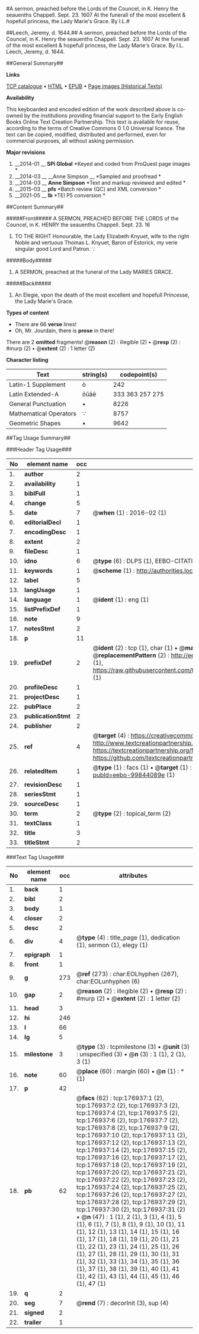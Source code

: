 #A sermon, preached before the Lords of the Councel, in K. Henry the seauenths Chappell. Sept. 23. 1607 At the funerall of the most excellent & hopefull princess, the Lady Marie's Grace. By I.L.#

##Leech, Jeremy, d. 1644.##
A sermon, preached before the Lords of the Councel, in K. Henry the seauenths Chappell. Sept. 23. 1607 At the funerall of the most excellent & hopefull princess, the Lady Marie's Grace. By I.L.
Leech, Jeremy, d. 1644.

##General Summary##

**Links**

[TCP catalogue](http://www.ota.ox.ac.uk/tcp/)  • 
[HTML](http://tei.it.ox.ac.uk/tcp/Texts-HTML/free/B14/B14420.html)  • 
[EPUB](http://tei.it.ox.ac.uk/tcp/Texts-EPUB/free/B14/B14420.epub) • 
[Page images (Historical Texts)](https://historicaltexts.jisc.ac.uk/eebo-99844089e)

**Availability**

This keyboarded and encoded edition of the work described above is co-owned by the
    institutions providing financial support to the Early English Books Online Text Creation
    Partnership. This text is available for reuse, according to the terms of  Creative Commons 0 1.0 Universal
    licence. The text can be copied, modified, distributed and performed, even for commercial
    purposes, all without asking permission.

**Major revisions**

1. __2014-01 __ __SPi Global__ *Keyed and coded from ProQuest page images *
1. __2014-03 __ __Anne Simpson __ *Sampled and proofread *
1. __2014-03 __ __Anne Simpson__ *Text and markup reviewed and edited *
1. __2015-03 __ __pfs__ *Batch review (QC) and XML conversion *
1. __2021-05 __ __lb__ *TEI P5 conversion *

##Content Summary##

#####Front#####
A SERMON, PREACHED BEFORE THE LORDS of the Councel, in K. HENRY the seauenths Chappell. Sept. 23. 16
1. TO THE RIGHT Honourable, the Lady Elizabeth Knyuet, wife to the right Noble and vertuous Thomas L. Knyuet, Baron of Estorick, my verie singular good Lord and Patron. ∵

#####Body#####

1. A SERMON, preached at the funeral of the Lady MARIES GRACE.

#####Back#####

1. An Elegie, vpon the death of the most excellent and hopefull Princesse, the Lady Marie's Grace.

**Types of content**

  * There are 66 **verse** lines!
  * Oh, Mr. Jourdain, there is **prose** in there!

There are 2 **omitted** fragments! 
 @__reason__ (2) : illegible (2)  •  @__resp__ (2) : #murp (2)  •  @__extent__ (2) : 1 letter (2)

**Character listing**


|Text|string(s)|codepoint(s)|
|---|---|---|
|Latin-1 Supplement|ò|242|
|Latin Extended-A|ōūāē|333 363 257 275|
|General Punctuation|•|8226|
|Mathematical Operators|∵|8757|
|Geometric Shapes|▪|9642|

##Tag Usage Summary##

###Header Tag Usage###

|No|element name|occ|attributes|
|---|---|---|---|
|1.|__author__|2||
|2.|__availability__|1||
|3.|__biblFull__|1||
|4.|__change__|5||
|5.|__date__|7| @__when__ (1) : 2016-02 (1)|
|6.|__editorialDecl__|1||
|7.|__encodingDesc__|1||
|8.|__extent__|2||
|9.|__fileDesc__|1||
|10.|__idno__|6| @__type__ (6) : DLPS (1), EEBO-CITATION (1), VID (1), EEBO-PROQUEST (1), STC (2)|
|11.|__keywords__|1| @__scheme__ (1) : http://authorities.loc.gov/ (1)|
|12.|__label__|5||
|13.|__langUsage__|1||
|14.|__language__|1| @__ident__ (1) : eng (1)|
|15.|__listPrefixDef__|1||
|16.|__note__|9||
|17.|__notesStmt__|2||
|18.|__p__|11||
|19.|__prefixDef__|2| @__ident__ (2) : tcp (1), char (1)  •  @__matchPattern__ (2) : ([0-9\-]+):([0-9IVX]+) (1), (.+) (1)  •  @__replacementPattern__ (2) : http://eebo.chadwyck.com/downloadtiff?vid=$1&page=$2 (1), https://raw.githubusercontent.com/textcreationpartnership/Texts/master/tcpchars.xml#$1 (1)|
|20.|__profileDesc__|1||
|21.|__projectDesc__|1||
|22.|__pubPlace__|2||
|23.|__publicationStmt__|2||
|24.|__publisher__|2||
|25.|__ref__|4| @__target__ (4) : https://creativecommons.org/publicdomain/zero/1.0/ (1), http://www.textcreationpartnership.org/docs/. (1), https://textcreationpartnership.org/faq/#faq05 (1), https://github.com/textcreationpartnership (1)|
|26.|__relatedItem__|1| @__type__ (1) : facs (1)  •  @__target__ (1) : https://data.historicaltexts.jisc.ac.uk/view?pubId=eebo-99844089e (1)|
|27.|__revisionDesc__|1||
|28.|__seriesStmt__|1||
|29.|__sourceDesc__|1||
|30.|__term__|2| @__type__ (2) : topical_term (2)|
|31.|__textClass__|1||
|32.|__title__|3||
|33.|__titleStmt__|2||


###Text Tag Usage###

|No|element name|occ|attributes|
|---|---|---|---|
|1.|__back__|1||
|2.|__bibl__|2||
|3.|__body__|1||
|4.|__closer__|2||
|5.|__desc__|2||
|6.|__div__|4| @__type__ (4) : title_page (1), dedication (1), sermon (1), elegy (1)|
|7.|__epigraph__|1||
|8.|__front__|1||
|9.|__g__|273| @__ref__ (273) : char:EOLhyphen (267), char:EOLunhyphen (6)|
|10.|__gap__|2| @__reason__ (2) : illegible (2)  •  @__resp__ (2) : #murp (2)  •  @__extent__ (2) : 1 letter (2)|
|11.|__head__|3||
|12.|__hi__|246||
|13.|__l__|66||
|14.|__lg__|5||
|15.|__milestone__|3| @__type__ (3) : tcpmilestone (3)  •  @__unit__ (3) : unspecified (3)  •  @__n__ (3) : 1 (1), 2 (1), 3 (1)|
|16.|__note__|60| @__place__ (60) : margin (60)  •  @__n__ (1) : * (1)|
|17.|__p__|42||
|18.|__pb__|62| @__facs__ (62) : tcp:176937:1 (2), tcp:176937:2 (2), tcp:176937:3 (2), tcp:176937:4 (2), tcp:176937:5 (2), tcp:176937:6 (2), tcp:176937:7 (2), tcp:176937:8 (2), tcp:176937:9 (2), tcp:176937:10 (2), tcp:176937:11 (2), tcp:176937:12 (2), tcp:176937:13 (2), tcp:176937:14 (2), tcp:176937:15 (2), tcp:176937:16 (2), tcp:176937:17 (2), tcp:176937:18 (2), tcp:176937:19 (2), tcp:176937:20 (2), tcp:176937:21 (2), tcp:176937:22 (2), tcp:176937:23 (2), tcp:176937:24 (2), tcp:176937:25 (2), tcp:176937:26 (2), tcp:176937:27 (2), tcp:176937:28 (2), tcp:176937:29 (2), tcp:176937:30 (2), tcp:176937:31 (2)  •  @__n__ (47) : 1 (1), 2 (1), 3 (1), 4 (1), 5 (1), 6 (1), 7 (1), 8 (1), 9 (1), 10 (1), 11 (1), 12 (1), 13 (1), 14 (1), 15 (1), 16 (1), 17 (1), 18 (1), 19 (1), 20 (1), 21 (1), 22 (1), 23 (1), 24 (1), 25 (1), 26 (1), 27 (1), 28 (1), 29 (1), 30 (1), 31 (1), 32 (1), 33 (1), 34 (1), 35 (1), 36 (1), 37 (1), 38 (1), 39 (1), 40 (1), 41 (1), 42 (1), 43 (1), 44 (1), 45 (1), 46 (1), 47 (1)|
|19.|__q__|2||
|20.|__seg__|7| @__rend__ (7) : decorInit (3), sup (4)|
|21.|__signed__|2||
|22.|__trailer__|1||
